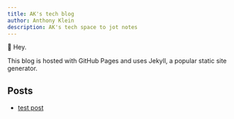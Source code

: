 ```yaml
---
title: AK's tech blog
author: Anthony Klein
description: AK's tech space to jot notes
---
```


👋 Hey.

This blog is hosted with GitHub Pages and uses Jekyll, a popular static site generator.

## Posts
* [test post](https://b.aklein.me/2023/08/27/test-post.html)
